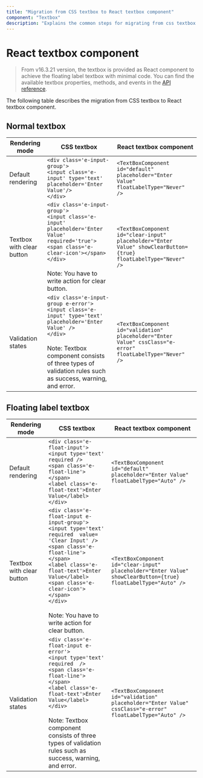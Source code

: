 ```yaml
---
title: "Migration from CSS textbox to React textbox component"
component: "Textbox"
description: "Explains the common steps for migrating from css textbox to react textbox along with its key features such as a floating label, adding icons (input group), and ripple effect."
---
```


# React textbox component

> From v16.3.21 version, the textbox is provided as React component to achieve the floating label textbox with minimal code. You can find the available textbox properties, methods, and events in the [API reference](https://ej2.syncfusion.com/react/documentation/api/textbox/).

The following table describes the migration from CSS textbox to React textbox component.

## Normal textbox

<!-- markdownlint-disable MD038 -->
| **Rendering mode** | **CSS textbox** | **React textbox component** |
| -----------------------| -----------------------------------| ------------------------------------------- |
| Default rendering |  `<div class='e-input-group'>`<br/>`<input class='e-input' type='text' placeholder='Enter Value'/>`<br/>`</div>` |  `<TextBoxComponent id="default" placeholder="Enter Value" floatLabelType="Never" />` |
| Textbox with clear button |  `<div class='e-input-group'>`<br/>`<input class='e-input' placeholder='Enter Value' required='true'>`<br/>`<span class='e-clear-icon'></span>`<br/>`</div>`<br/><br/>Note: You have to write action for clear button. |  `<TextBoxComponent id="clear-input" placeholder="Enter Value" showClearButton={true} floatLabelType="Never" />` |
| Validation states |  `<div class='e-input-group e-error'>`<br/>`<input class='e-input' type='text' placeholder='Enter Value' />`<br/>`</div>`<br/><br/> Note: Textbox component consists of three types of validation rules such as success, warning, and error. |  `<TextBoxComponent id="validation" placeholder="Enter Value" cssClass="e-error" floatLabelType="Never" />` |

## Floating label textbox

<!-- markdownlint-disable MD038 -->
| **Rendering mode** | **CSS textbox** | **React textbox component** |
| -----------------------| -----------------------------------| ------------------------------------------- |
| Default rendering |  `<div class='e-float-input'>`<br/>`<input type='text' required />`<br/>`<span class='e-float-line'></span>`<br/>`<label class='e-float-text'>Enter Value</label>`<br/>`</div>` |  `<TextBoxComponent id="default" placeholder="Enter Value" floatLabelType="Auto" />` |
| Textbox with clear button |  `<div class='e-float-input e-input-group'>`<br/>`<input type='text' required  value= 'Clear Input' />`<br/>`<span class='e-float-line'></span>`<br/>`<label class='e-float-text'>Enter Value</label>`<br/>`<span class='e-clear-icon'></span>`<br/>`</div>`<br/><br/>Note: You have to write action for clear button. |  `<TextBoxComponent id="clear-input" placeholder="Enter Value" showClearButton={true} floatLabelType="Auto" />` |
| Validation states |  `<div class='e-float-input e-error'>`<br/>`<input type='text' required  />`<br/>`<span class='e-float-line'></span>`<br/>`<label class='e-float-text'>Enter Value</label>`<br/>`</div>`<br/><br/> Note: Textbox component consists of three types of validation rules such as success, warning, and error. |  `<TextBoxComponent id="validation" placeholder="Enter Value" cssClass="e-error" floatLabelType="Auto" />` |